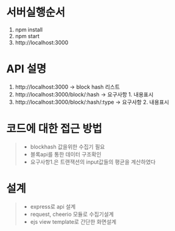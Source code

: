 # 서버실행순서
1. npm install
2. npm start
3. http://localhost:3000

# API 설명
1. http://localhost:3000  -> block hash 리스트
2. http://localhost:3000/block/:hash -> 요구사항 1. 내용표시
3. http://localhost:3000/block/:hash/:type -> 요구사항 2. 내용표시

# 코드에 대한 접근 방법
>+ blockhash 값을위한 수집기 필요
>+ 블록api를 통한 데이터 구조확인
>+ 요구사항1.은 트랜잭션의 input값들의 평균을 계산하였다

# 설계
>+ express로 api 설계
>+ request, cheerio 모듈로 수집기설계
>+ ejs view template로 간단한 화면설계

